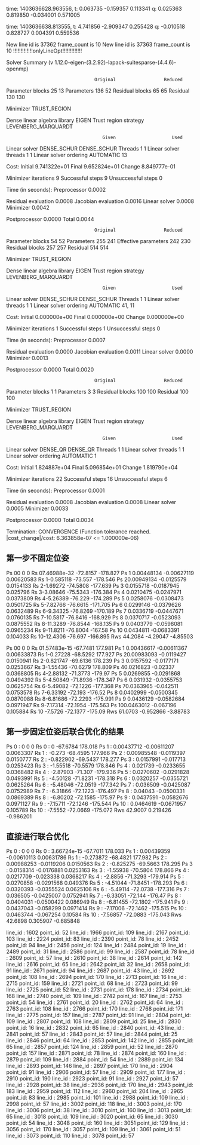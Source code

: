 

time: 1403636628.963556, t: 0.063735 -0.159357 0.113341 q: 0.025363 0.819850 -0.034001 0.571005 

time: 1403636638.813555, t: 4.741856 -2.909347 0.255428 q: -0.010518 0.828727 0.004391 0.559536





New line id is 37362 frame_count is 10
New line id is 37363 frame_count is 10
!!!!!!!!!!!!!onlyLineOpt!!!!!!!!!!!!!

Solver Summary (v 1.12.0-eigen-(3.2.92)-lapack-suitesparse-(4.4.6)-openmp)

                                     Original                  Reduced
Parameter blocks                           25                       13
Parameters                                136                       52
Residual blocks                            65                       65
Residual                                  130                      130

Minimizer                        TRUST_REGION

Dense linear algebra library            EIGEN
Trust region strategy     LEVENBERG_MARQUARDT

                                        Given                     Used
Linear solver                     DENSE_SCHUR              DENSE_SCHUR
Threads                                     1                        1
Linear solver threads                       1                        1
Linear solver ordering              AUTOMATIC                       13

Cost:
Initial                          9.741322e+01
Final                            9.652824e+01
Change                           8.849777e-01

Minimizer iterations                        9
Successful steps                            9
Unsuccessful steps                          0

Time (in seconds):
Preprocessor                           0.0002

  Residual evaluation                  0.0008
  Jacobian evaluation                  0.0016
  Linear solver                        0.0008
Minimizer                              0.0042

Postprocessor                          0.0000
Total                                  0.0044







                                     Original                  Reduced
Parameter blocks                           54                       52
Parameters                                255                      241
Effective parameters                      242                      230
Residual blocks                           257                      257
Residual                                  514                      514

Minimizer                        TRUST_REGION

Dense linear algebra library            EIGEN
Trust region strategy     LEVENBERG_MARQUARDT

                                        Given                     Used
Linear solver                     DENSE_SCHUR              DENSE_SCHUR
Threads                                     1                        1
Linear solver threads                       1                        1
Linear solver ordering              AUTOMATIC                   41, 11

Cost:
Initial                          0.000000e+00
Final                            0.000000e+00
Change                           0.000000e+00

Minimizer iterations                        1
Successful steps                            1
Unsuccessful steps                          0

Time (in seconds):
Preprocessor                           0.0007

  Residual evaluation                  0.0000
  Jacobian evaluation                  0.0011
  Linear solver                        0.0000
Minimizer                              0.0013

Postprocessor                          0.0000
Total                                  0.0020





                                     Original                  Reduced
Parameter blocks                            1                        1
Parameters                                  3                        3
Residual blocks                           100                      100
Residual                                  100                      100

Minimizer                        TRUST_REGION

Dense linear algebra library            EIGEN
Trust region strategy     LEVENBERG_MARQUARDT

                                        Given                     Used
Linear solver                        DENSE_QR                 DENSE_QR
Threads                                     1                        1
Linear solver threads                       1                        1
Linear solver ordering              AUTOMATIC                        1

Cost:
Initial                          1.824887e+04
Final                            5.096854e+01
Change                           1.819790e+04

Minimizer iterations                       22
Successful steps                           16
Unsuccessful steps                          6

Time (in seconds):
Preprocessor                           0.0001

  Residual evaluation                  0.0008
  Jacobian evaluation                  0.0008
  Linear solver                        0.0005
Minimizer                              0.0033

Postprocessor                          0.0000
Total                                  0.0034

Termination:                      CONVERGENCE (Function tolerance reached. |cost_change|/cost: 6.363858e-07 <= 1.000000e-06)

## 第一步不固定位姿

 Ps 00 0 0 Rs 07.46988e-32    -72.8157    -178.827
 Ps 1 0.00448134 -0.00627119  0.00620583 Rs 1-0.585118   -73.557  -178.546
 Ps 20.00949134 -0.0125579  0.0154133 Rs 2-1.69272 -74.5808 -177.639
 Ps 3 0.0155718 -0.0187945   0.025796 Rs 3-3.08646 -75.5343 -176.384
 Ps 4 0.0210475 -0.0247971  0.0373809 Rs 4-5.26389  -76.229 -174.289
 Ps 5 0.0258076 -0.0308473  0.0501725 Rs 5-7.82766 -76.6615 -171.705
 Ps 6 0.0299146 -0.0379626  0.0632489 Rs 6-9.34325 -76.8269 -170.189
 Ps 7 0.0336719 -0.0447671  0.0760135 Rs 7-10.5817 -76.8416 -168.929
 Ps 8 0.0370717 -0.0523093  0.0875552 Rs 8-11.3289 -76.8544 -168.135
 Ps 9 0.0403779 -0.0598081  0.0965234 Rs 9-11.8211 -76.8004  -167.58
 Ps 10 0.0434811 -0.0683391   0.104033 Rs 10-12.4306  -76.697 -166.895
 Rws  44.2084 -4.29047 -4.85503

 Ps 00 0 0 Rs 01.57483e-15    -67.7481     177.981
 Ps 1 0.00436617 -0.00611367  0.00633873 Rs 1-0.27228 -68.5292  177.927
 Ps 20.00983093 -0.0119427  0.0150941 Rs 2-0.821747  -69.6136   178.239
 Ps 3 0.0157592 -0.0177171  0.0253667 Rs 3-1.55436 -70.6279  178.809
 Ps 40.0216823  -0.02337 0.0368805 Rs 4-2.88132 -71.3773  -179.97
 Ps 5 0.0269855 -0.0291868  0.0494392 Rs 5-4.50849 -71.8936 -178.347
 Ps 6  0.031932 -0.0355753  0.0625754 Rs 6-5.49082 -72.1226 -177.368
 Ps 70.0363965 -0.042511 0.0753578 Rs 7-6.33192  -72.193  -176.52
 Ps 8 0.0402999 -0.0500345  0.0870088 Rs 8-6.81686 -72.2293 -175.991
 Ps 9 0.0436129 -0.0582684  0.0971947 Rs 9-7.17314 -72.1954 -175.563
 Ps 100.0463012 -0.067196  0.105884 Rs 10 -7.5726 -72.1377  -175.09
 Rws   61.0703 -0.952866  -3.88783



##  第一步固定位姿后联合优化的结果

 Ps 0 : 0 0 0 Rs 0 :        0 -67.6784  178.018
 Ps 1 :  0.00437712 -0.00611207   0.0063307 Rs 1 :   -0.273 -68.4595  177.966
 Ps 2 : 0.00985548 -0.0119397  0.0150777 Rs 2 : -0.822902  -69.5437   178.277
 Ps 3 : 0.0157991 -0.017713 0.0253423 Rs 3 : -1.55518 -70.5579  178.846
 Ps 4 :   0.021739 -0.0233655  0.0368482 Rs 4 : -2.87903  -71.307 -179.936
 Ps 5 :  0.0270602 -0.0291828  0.0493991 Rs 5 : -4.50128 -71.8231 -178.318
 Ps 6 :  0.0320257 -0.0355721  0.0625264 Rs 6 : -5.48046 -72.0519 -177.342
 Ps 7 :   0.036509 -0.0425087  0.0752989 Rs 7 : -6.31866 -72.1223 -176.497
 Ps 8 :    0.04043 -0.0500331  0.0869389 Rs 8 : -6.80202 -72.1585  -175.97
 Ps 9 :  0.0437591 -0.0582676  0.0971127 Rs 9 : -7.15711 -72.1246 -175.544
 Ps 10 :  0.0464619 -0.0671957   0.105789 Rs 10 :  -7.5552 -72.0669 -175.072
 Rws   42.9007  0.219426 -0.986201



##  直接进行联合优化

 Ps 0 : 0 0 0 Rs 0 : 3.66724e-15    -67.7011     178.033
 Ps 1 :  0.00439359 -0.00610113  0.00631786 Rs 1 : -0.273872  -68.4821   177.982
 Ps 2 : 0.00988253 -0.0119206  0.0150563 Rs 2 : -0.825275  -69.5663   178.295
 Ps 3 :  0.0158314 -0.0176881  0.0253163 Rs 3 : -1.55938 -70.5804  178.866
 Ps 4 : 0.0217709 -0.023338 0.0368217 Rs 4 :  -2.8856 -71.3293 -179.914
 Ps 5 :  0.0270858 -0.0291568   0.049376 Rs 5 : -4.51044 -71.8451 -178.293
 Ps 6 :  0.0320393 -0.0355524  0.0625106 Rs 6 : -5.49114 -72.0738 -177.316
 Ps 7 :   0.036505 -0.0425007  0.0752941 Rs 7 : -6.33051  -72.144  -176.47
 Ps 8 :  0.0404031 -0.0500422   0.086949 Rs 8 : -6.81455 -72.1802 -175.941
 Ps 9 : 0.0437043 -0.058299 0.0971414 Rs 9 : -7.17006 -72.1462 -175.515
 Ps 10 : 0.0463744 -0.067254   0.10584 Rs 10 : -7.56857 -72.0883 -175.043
 Rws   42.6898  0.305907 -0.685848







 line_id : 1602 point_id: 52
 line_id : 1966 point_id: 109
 line_id : 2167 point_id: 103
 line_id : 2224 point_id: 83
 line_id : 2390 point_id: 78
 line_id : 2452 point_id: 94
 line_id : 2456 point_id: 124
 line_id : 2484 point_id: 19
 line_id : 2489 point_id: 31
 line_id : 2586 point_id: 99
 line_id : 2587 point_id: 78
 line_id : 2609 point_id: 57
 line_id : 2610 point_id: 38
 line_id : 2614 point_id: 142
 line_id : 2616 point_id: 65
 line_id : 2642 point_id: 32
 line_id : 2658 point_id: 91
 line_id : 2671 point_id: 94
 line_id : 2687 point_id: 43
 line_id : 2692 point_id: 108
 line_id : 2694 point_id: 170
 line_id : 2713 point_id: 16
 line_id : 2715 point_id: 159
 line_id : 2721 point_id: 68
 line_id : 2723 point_id: 99
 line_id : 2725 point_id: 52
 line_id : 2731 point_id: 178
 line_id : 2734 point_id: 168
 line_id : 2740 point_id: 109
 line_id : 2742 point_id: 167
 line_id : 2753 point_id: 54
 line_id : 2761 point_id: 20
 line_id : 2762 point_id: 64
 line_id : 2763 point_id: 108
 line_id : 2766 point_id: 170
 line_id : 2768 point_id: 171
 line_id : 2775 point_id: 157
 line_id : 2787 point_id: 91
 line_id : 2804 point_id: 109
 line_id : 2807 point_id: 108
 line_id : 2809 point_id: 25
 line_id : 2830 point_id: 16
 line_id : 2832 point_id: 65
 line_id : 2840 point_id: 43
 line_id : 2841 point_id: 57
 line_id : 2843 point_id: 57
 line_id : 2844 point_id: 25
 line_id : 2846 point_id: 64
 line_id : 2853 point_id: 142
 line_id : 2855 point_id: 65
 line_id : 2857 point_id: 124
 line_id : 2859 point_id: 52
 line_id : 2870 point_id: 157
 line_id : 2871 point_id: 78
 line_id : 2874 point_id: 160
 line_id : 2879 point_id: 109
 line_id : 2884 point_id: 54
 line_id : 2889 point_id: 134
 line_id : 2893 point_id: 146
 line_id : 2897 point_id: 170
 line_id : 2904 point_id: 91
 line_id : 2906 point_id: 57
 line_id : 2909 point_id: 177
 line_id : 2910 point_id: 190
 line_id : 2923 point_id: 91
 line_id : 2927 point_id: 57
 line_id : 2928 point_id: 38
 line_id : 2936 point_id: 170
 line_id : 2943 point_id: 183
 line_id : 2959 point_id: 112
 line_id : 2960 point_id: 204
 line_id : 2965 point_id: 83
 line_id : 2985 point_id: 101
 line_id : 2988 point_id: 109
 line_id : 2998 point_id: 57
 line_id : 3002 point_id: 118
 line_id : 3003 point_id: 170
 line_id : 3006 point_id: 38
 line_id : 3010 point_id: 160
 line_id : 3013 point_id: 65
 line_id : 3018 point_id: 109
 line_id : 3020 point_id: 65
 line_id : 3030 point_id: 54
 line_id : 3048 point_id: 160
 line_id : 3051 point_id: 129
 line_id : 3056 point_id: 170
 line_id : 3057 point_id: 109
 line_id : 3061 point_id: 51
 line_id : 3073 point_id: 110
 line_id : 3078 point_id: 57

